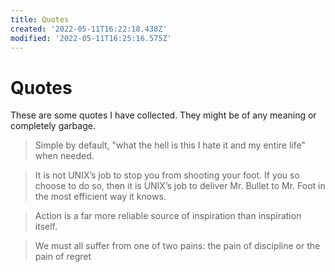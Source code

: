 ```yaml
---
title: Quotes
created: '2022-05-11T16:22:18.438Z'
modified: '2022-05-11T16:25:16.575Z'
---
```


# Quotes

These are some quotes I have collected. They might be of any meaning or completely garbage.

> Simple by default, "what the hell is this I hate it and my entire life" when needed.

> It is not UNIX’s job to stop you from shooting your foot. If you so choose to do so, then it is UNIX’s job to deliver Mr. Bullet to Mr. Foot in the most efficient way it knows.

> Action is a far more reliable source of inspiration than inspiration itself.

> We must all suffer from one of two pains: the pain of discipline or the pain of regret

